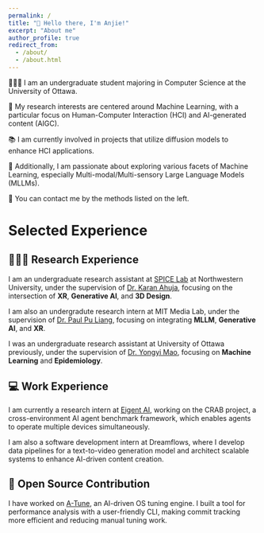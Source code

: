 ```yaml
---
permalink: /
title: "👋 Hello there, I'm Anjie!"
excerpt: "About me"
author_profile: true
redirect_from:
  - /about/
  - /about.html
---
```


🧑🏻‍💻 I am an undergraduate student majoring in Computer Science at the University of Ottawa.

🔬 My research interests are centered around Machine Learning, with a particular focus on Human-Computer Interaction (HCI) and AI-generated content (AIGC).

📚 I am currently involved in projects that utilize diffusion models to enhance HCI applications.

🥰 Additionally, I am passionate about exploring various facets of Machine Learning, especially Multi-modal/Multi-sensory Large Language Models (MLLMs).

🎃 You can contact me by the methods listed on the left.

# Selected Experience

## 👨🏻‍🔬 Research Experience

I am an undergraduate research assistant at [SPICE Lab](https://spice-lab.org/) at Northwestern University, under the supervision of [Dr. Karan Ahuja](https://karan-ahuja.com/), focusing on the intersection of **XR**, **Generative AI**, and **3D Design**.

I am also an undergradute research intern at MIT Media Lab, under the supervision of [Dr. Paul Pu Liang](https://pliang279.github.io/), focusing on integrating **MLLM**, **Generative AI**, and **XR**.

I was an undergraduate research assistant at University of Ottawa previously, under the supervision of [Dr. Yongyi Mao](https://www.eecs.uottawa.ca/~yymao/), focusing on **Machine Learning** and **Epidemiology**.

## 💻 Work Experience

I am currently a research intern at [Eigent AI](https://www.eigent.ai/), working on the CRAB project, a cross-environment AI agent benchmark framework, which enables agents to operate multiple devices simultaneously.

I am also a software development intern at Dreamflows, where I develop data pipelines for a text-to-video generation model and architect scalable systems to enhance AI-driven content creation.

## 🤖 Open Source Contribution

I have worked on [A-Tune](https://gitee.com/openeuler/A-Tune), an AI-driven OS tuning engine. I built a tool for performance analysis with a user-friendly CLI, making commit tracking more efficient and reducing manual tuning work.

